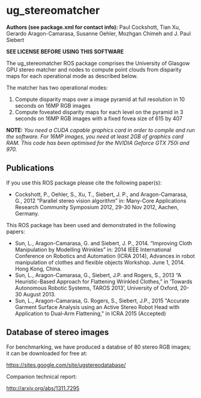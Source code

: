 # ug_stereomatcher

**Authors (see package.xml for contact info):** Paul Cockshott, Tian Xu, Gerardo Aragon-Camarasa, Susanne Oehler, Mozhgan Chimeh and J. Paul Siebert

**SEE LICENSE BEFORE USING THIS SOFTWARE**

The ug_stereomatcher ROS package comprises the University of Glasgow GPU stereo matcher and nodes to compute point clouds from disparity maps for each operational mode as described below.

The matcher has two operational modes:

1. Compute disparity maps over a image pyramid at full resolution in 10 seconds on 16MP RGB images
2. Compute foveated disparity maps for each level on the pyramid in 3 seconds on 16MP RGB images with a fixed fovea size of 615 by 407

**NOTE:** _You need a CUDA capable graphics card in order to compile and run the software. For 16MP images, you need at least 2GB of graphics card RAM. This code has been optimised for the NVIDIA Geforce GTX 750i and 970._

## Publications

If you use this ROS package please cite the following paper(s):

* Cockshott, P., Oehler, S., Xu, T., Siebert, J. P., and Aragon-Camarasa, G., 2012 “Parallel stereo vision algorithm” in: Many-Core Applications Research Community Symposium 2012, 29-30 Nov 2012, Aachen, Germany.

This ROS package has been used and demonstrated in the following papers:

* Sun, L., Aragon-Camarasa, G. and Siebert, J. P., 2014. “Improving Cloth Manipulation by Modelling Wrinkles” in: 2014 IEEE International Conference on Robotics and Automation (ICRA 2014), Advances in robot manipulation of clothes and flexible objects Workshop. June 1, 2014. Hong Kong, China.
* Sun, L., Aragon-Camarasa, G., Siebert, J.P. and Rogers, S., 2013 “A Heuristic-Based Approach for Flattening Wrinkled Clothes,” in ‘Towards Autonomous Robotic Systems, TAROS 2013’, University of Oxford, 20-30 August 2013.
* Sun, L., Aragon-Camarasa, G. Rogers, S., Siebert, J.P., 2015 "Accurate Garment Surface Analysis using an Active Stereo Robot Head with Application to Dual-Arm Flattening," in ICRA 2015 (Accepted)

## Database of stereo images

For benchmarking, we have produced a databse of 80 stereo RGB images; it can be downloaded for free at:

https://sites.google.com/site/ugstereodatabase/

Companion technical report:

http://arxiv.org/abs/1311.7295
